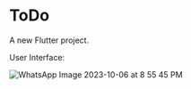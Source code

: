 # ToDo

A new Flutter project.

User Interface: 

![WhatsApp Image 2023-10-06 at 8 55 45 PM](https://github.com/SiddhiShivale/ToDoAppFlutter/assets/134221149/54756dbe-b1e4-4ba2-9dbd-9ac5b7c62387)




